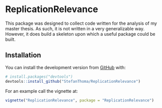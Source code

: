 
<!-- README.md is generated from README.Rmd. Please edit that file -->

# ReplicationRelevance

<!-- badges: start -->
<!-- badges: end -->

This package was designed to collect code written for the analysis of my
master thesis. As such, it is not written in a very generalizable way.
However, it does build a skeleton upon which a useful package could be
built.

## Installation

You can install the development version from
[GitHub](https://github.com/) with:

``` r
# install.packages("devtools")
devtools::install_github("StefanThoma/ReplicationRelevance")
```

For an example call the vignette at:

``` r
vignette("ReplicationRelevance", package = "ReplicationRelevance")
```

